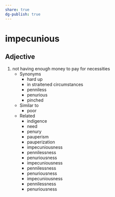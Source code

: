 ```yaml
---
share: true
dg-publish: true
---
```

# impecunious


## Adjective

1. not having enough money to pay for necessities
	- Synonyms
		- hard up
		- in straitened circumstances
		- penniless
		- penurious
		- pinched
	- Similar to
		- poor
	- Related
		- indigence
		- need
		- penury
		- pauperism
		- pauperization
		- impecuniousness
		- pennilessness
		- penuriousness
		- impecuniousness
		- pennilessness
		- penuriousness
		- impecuniousness
		- pennilessness
		- penuriousness

